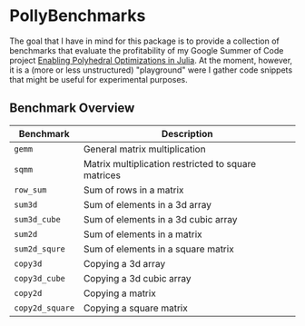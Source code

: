 # PollyBenchmarks

The goal that I have in mind for this package is to provide a collection of benchmarks that evaluate the profitability of my Google Summer of Code project [Enabling Polyhedral Optimizations in Julia](https://docs.google.com/document/d/1s5mmSW965qmOEbHiM3O4XFz-Vd7cy9TxX9RQaTK_SQo/edit?usp=sharing). At the moment, however, it is a (more or less unstructured) "playground" were I gather code snippets that might be useful for experimental purposes.

## Benchmark Overview

| Benchmark         | Description                                            |
| ----------------- | ------------------------------------------------------ |
| `gemm`            | General matrix multiplication                          |
| `sqmm`            | Matrix multiplication restricted to square matrices    |
| `row_sum`         | Sum of rows in a matrix                                |
| `sum3d`           | Sum of elements in a 3d array                          |
| `sum3d_cube`      | Sum of elements in a 3d cubic array                    |
| `sum2d`           | Sum of elements in a matrix                            |
| `sum2d_squre`     | Sum of elements in a square matrix                     |
| `copy3d`          | Copying a 3d array                                     |
| `copy3d_cube`     | Copying a 3d cubic array                               |
| `copy2d`          | Copying a matrix                                       |
| `copy2d_square`   | Copying a square matrix                                |
